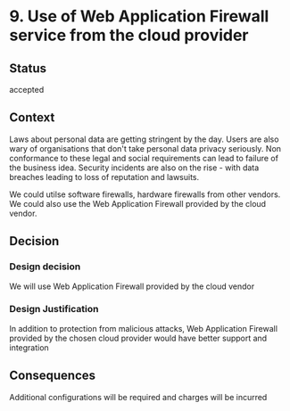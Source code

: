 # 9. Use of Web Application Firewall service from the cloud provider


## Status
accepted


## Context
Laws about personal data are getting stringent by the day. Users are also wary of organisations that don't take personal data privacy seriously. Non conformance to these legal and social requirements can lead to failure of the business idea.
Security incidents are also on the rise - with data breaches leading to loss of reputation and lawsuits.

We could utilse software firewalls, hardware firewalls from other vendors. We could also use the Web Application Firewall provided by the cloud vendor.


## Decision


### Design decision
We will use Web Application Firewall provided by the cloud vendor

### Design Justification
In addition to protection from malicious attacks, Web Application Firewall provided by the chosen cloud provider would have better support and integration


## Consequences
Additional configurations will be required and charges will be incurred
